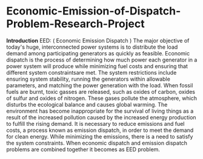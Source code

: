 ﻿# Economic-Emission-of-Dispatch-Problem-Research-Project


**Introduction**
EED: ( Economic Emission Dispatch )
The major objective of today's huge, interconnected power
systems is to distribute the load demand among participating 
generators as quickly as feasible.
Economic dispatch is the process of determining how much power
each generator in a power system will produce while minimizing 
fuel costs and ensuring that different system constraintsare met.
The system restrictions include ensuring system stability, running 
the generators within allowable parameters, and matching the power
generation with the load. When fossil fuels are burnt, toxic gasses 
are released, such as oxides of carbon, oxides of sulfur and oxides
of nitrogen.
These gases pollute the atmosphere, which disturbs the ecological
balance and causes global warming.
The environment has become inappropriate for the survival of living 
things as a result of the increased pollution caused by the increased 
energy production to fulfill the rising demand. It is necessary to reduce 
emissions and fuel costs, a process known as emission dispatch, in order 
to meet the demand for clean energy.
While minimizing the emissions, there is a need to satisfy the system 
constraints. When economic dispatch and emission dispatch problems are
combined together it becomes as EED problem.
